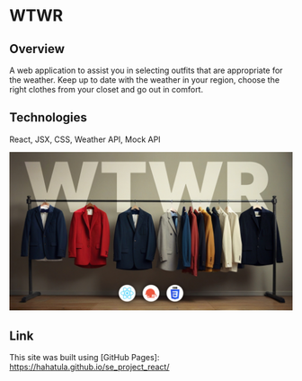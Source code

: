# WTWR

## Overview
A web application to assist you in selecting outfits that are appropriate for the weather.
Keep up to date with the weather in your region, choose the right clothes from your closet and go out in comfort.

## Technologies
React,
JSX,
CSS,
Weather API,
Mock API

![Cover image](src/assets/wtwr.jpg)

## Link
This site was built using [GitHub Pages]: https://hahatula.github.io/se_project_react/
